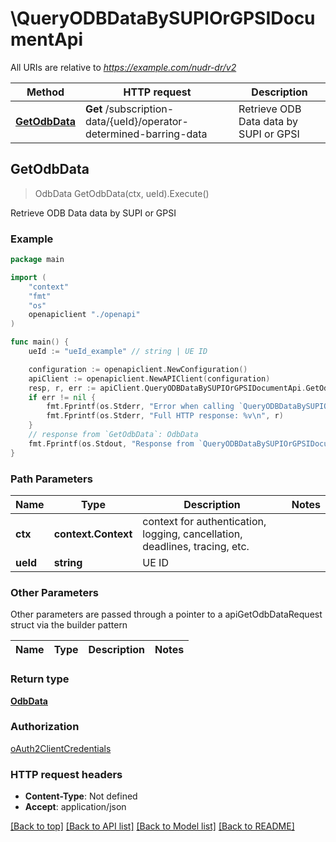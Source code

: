 # \QueryODBDataBySUPIOrGPSIDocumentApi

All URIs are relative to *https://example.com/nudr-dr/v2*

Method | HTTP request | Description
------------- | ------------- | -------------
[**GetOdbData**](QueryODBDataBySUPIOrGPSIDocumentApi.md#GetOdbData) | **Get** /subscription-data/{ueId}/operator-determined-barring-data | Retrieve ODB Data data by SUPI or GPSI



## GetOdbData

> OdbData GetOdbData(ctx, ueId).Execute()

Retrieve ODB Data data by SUPI or GPSI

### Example

```go
package main

import (
    "context"
    "fmt"
    "os"
    openapiclient "./openapi"
)

func main() {
    ueId := "ueId_example" // string | UE ID

    configuration := openapiclient.NewConfiguration()
    apiClient := openapiclient.NewAPIClient(configuration)
    resp, r, err := apiClient.QueryODBDataBySUPIOrGPSIDocumentApi.GetOdbData(context.Background(), ueId).Execute()
    if err != nil {
        fmt.Fprintf(os.Stderr, "Error when calling `QueryODBDataBySUPIOrGPSIDocumentApi.GetOdbData``: %v\n", err)
        fmt.Fprintf(os.Stderr, "Full HTTP response: %v\n", r)
    }
    // response from `GetOdbData`: OdbData
    fmt.Fprintf(os.Stdout, "Response from `QueryODBDataBySUPIOrGPSIDocumentApi.GetOdbData`: %v\n", resp)
}
```

### Path Parameters


Name | Type | Description  | Notes
------------- | ------------- | ------------- | -------------
**ctx** | **context.Context** | context for authentication, logging, cancellation, deadlines, tracing, etc.
**ueId** | **string** | UE ID | 

### Other Parameters

Other parameters are passed through a pointer to a apiGetOdbDataRequest struct via the builder pattern


Name | Type | Description  | Notes
------------- | ------------- | ------------- | -------------


### Return type

[**OdbData**](OdbData.md)

### Authorization

[oAuth2ClientCredentials](../README.md#oAuth2ClientCredentials)

### HTTP request headers

- **Content-Type**: Not defined
- **Accept**: application/json

[[Back to top]](#) [[Back to API list]](../README.md#documentation-for-api-endpoints)
[[Back to Model list]](../README.md#documentation-for-models)
[[Back to README]](../README.md)

